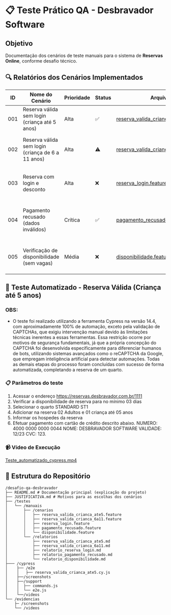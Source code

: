# 📋 Teste Prático QA - Desbravador Software

## Objetivo
Documentação dos cenários de teste manuais para o sistema de **Reservas Online**, conforme desafio técnico.

## 🔍 Relatórios dos Cenários Implementados

| ID   | Nome do Cenário                                    | Prioridade | Status | Arquivo                                                                                      | Observações |
|------|----------------------------------------------------|------------|--------|----------------------------------------------------------------------------------------------|-------------|
| 001 | Reserva válida sem login (criança até 5 anos)      | Alta       | ✅     | [reserva_valida_crianca_ate5.feature](/testes/manuais/relatorios/reserva_valida_crianca_ate5.md) | Funcionamento conforme esperado - criança isenta |
| 002 | Reserva válida sem login (criança de 6 a 11 anos)  | Alta       | ⚠️     | [reserva_valida_crianca_6a11.feature](/testes/manuais/relatorios/reserva_valida_crianca_6a11.md) | Problema no cálculo proporcional (valor superior ao adulto) |
| 003 | Reserva com login e desconto                       | Alta       | ❌     | [reserva_login.feature](/testes/manuais/relatorios/relatorio_reserva_login.md)                      | Desconto de 10% não aplicado para usuários cadastrados |
| 004 | Pagamento recusado (dados inválidos)               | Crítica    | ✅     | [pagamento_recusado.feature](/testes/manuais/relatorios/relatorio_pagamento_recusado.md)            | Bloqueio correto, mas sugere melhoria na mensagem de erro |
| 005 | Verificação de disponibilidade (sem vagas)         | Média      | ❌     | [disponibilidade.feature](/testes/manuais/relatorios/relatorio_disponibilidade.md)                  | Sistema permite reserva mesmo sem disponibilidade |


## 🎥 Teste Automatizado - Reserva Válida (Criança até 5 anos)

### OBS:
- O teste foi realizado utilizando a ferramenta Cypress na versão 14.4, com aproximadamente 100% de automação, exceto pela validação de CAPTCHAs, que exigiu intervenção manual devido às limitações técnicas inerentes a essas ferramentas. Essa restrição ocorre por motivos de segurança fundamentais, já que a própria concepção do CAPTCHA foi desenvolvida especificamente para diferenciar humanos de bots, utilizando sistemas avançados como o reCAPTCHA da Google, que empregam inteligência artificial para detectar automações. Todas as demais etapas do processo foram concluídas com sucesso de forma automatizada, completando a reserva de um quarto.

### 📋 Parâmetros do teste
1. Acessar o endereço https://reservas.desbravador.com.br/1111
2. Verificar a disponibilidade de reserva para no mínimo 03 dias
3. Selecionar o quarto STANDARD ST1
4. Adicionar na reserva 02 Adultos e 01 criança até 05 anos
5. Informar os hospedes da reserva
6. Efetuar pagamento com cartão de crédito descrito abaixo. NUMERO: 4000 0000 0000 0044
NOME: DESBRAVADOR SOFTWARE
VALIDADE: 12/23
CVC: 123.

### 📹 Vídeo de Execução
[Teste_automatizado_cypress.mp4](/evidencias/videos/Teste_automatizado_cypress.mp4)

## 📂 Estrutura do Repositório
```text
/desafio-qa-desbravador
├── README.md # Documentação principal (explicação do projeto)
├── JUSTIFICATIVA.md # Motivos para as escolhas dos cenários
├── /testes
│   └── /manuais
│       ├── /cenarios
│       │   ├── reserva_valida_crianca_ate5.feature
│       │   ├── reserva_valida_crianca_6a11.feature
│       │   ├── reserva_login.feature
│       │   ├── pagamento_recusado.feature
│       │   └── disponibilidade.feature
│       └── /relatorios
│           ├── reserva_valida_crianca_ate5.md
│           ├── reserva_valida_crianca_6a11.md
│           ├── relatorio_reserva_login.md
│           ├── relatorio_pagamento_recusado.md
│           └── relatorio_disponibilidade.md
├─── /cypress
│    ├── /e2e
│    │   ├── reserva_valida_crianca_ate5.cy.js
│    ├──/screenshots
│    ├──/support
│    │  ├── commands.js
│    │  └── e2e.js
│    └──/videos
└── /evidencias
    ├─ /screenshots
    └── /videos
    
```
